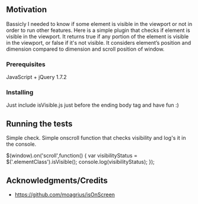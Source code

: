 ## Motivation
Bassicly I needed to know if some element is visible in the viewport or not in order to run other features.
Here is a simple plugin that checks if element is visible in the viewport.
It returns true if any portion of the element is visible in the viewport, or false if it's not visible.
It considers element’s position and dimension compared to dimension and scroll position of window.


### Prerequisites

JavaScript + jQuery 1.7.2 


### Installing
Just include isVisible.js just before the ending body tag and have fun :)


## Running the tests

Simple check. Simple onscroll function that checks visibility and log's it in the console.

$(window).on('scroll',function() {
    var visibilityStatus = $('.elementClass').isVisible();
    console.log(visibilityStatus);
});




## Acknowledgments/Credits

* https://github.com/moagrius/isOnScreen

